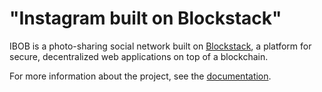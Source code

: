 # "Instagram built on Blockstack"

IBOB is a photo-sharing social network built on [Blockstack](https://blockstack.org/), a platform for secure, decentralized web applications on top of a blockchain.

For more information about the project, see the [documentation](docs/index.md).
